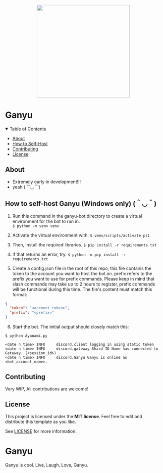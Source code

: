 <p align="center">
  <img src="https://user-images.githubusercontent.com/67397386/200123150-25095e26-d4a5-4829-a382-3619d093bdba.png" width="300" height="300">
</p>
<h1>Ganyu</h1>

<details open="open">
<summary>Table of Contents</summary>

- [About](#about)
- [How to Self-Host](#how-to-self-host-ganyu-windows-only-)
- [Contributing](#contributing)
- [License](#license)

</details>

## About
- Extremely early in development!!!
- yeah ( ‾́ ◡ ‾́ )	

## How to self-host Ganyu (Windows only) (＾◡＾)

1. Run this command in the ganyu-bot directory to create a virtual environment for the bot to run in.  
`$ python -m venv venv`

2. Activate the virtual environment with:
`$ venv/scripts/activate.ps1`

3. Then, install the required libraries.
`$ pip install -r requirements.txt`

4. If that returns an error, try:
`$ python -m pip install -r requirements.txt`

5. Create a config.json file in the root of this repo, this file contains the token to the account you want to host the bot on. prefix refers to the prefix you want to use for prefix commands. Please keep in mind that slash commands may take up to 2 hours to register, prefix commands will be functional during this time. The file's content must match this format:
```json
{
  "token": "<account_token>",
  "prefix": "<prefix>"
}
```

6. Start the bot. The initial output should closely match this:
```
$ python Ayanami.py

<date n time> INFO     discord.client logging in using static token
<date n time> INFO     discord.gateway Shard ID None has connected to Gateway. (<session_id>)
<date n time> INFO     discord.Ganyu Ganyu is online as <bot_account_name>.
```

## Contributing

Very WIP, All contributions are welcome!

## License

This project is licensed under the **MIT license**. Feel free to edit and distribute this template as you like.

See [LICENSE](LICENSE) for more information.

# Ganyu
Ganyu is cool. Live, Laugh, Love, Ganyu.
